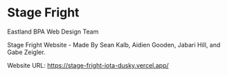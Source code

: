 # Stage Fright

Eastland BPA Web Design Team

Stage Fright Website - Made By Sean Kalb, Aidien Gooden, Jabari Hill, and Gabe Zeigler.

Website URL: https://stage-fright-iota-dusky.vercel.app/

